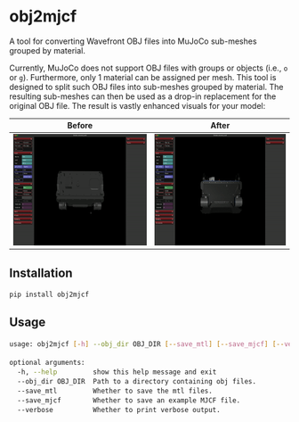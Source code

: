 # obj2mjcf

A tool for converting Wavefront OBJ files into MuJoCo sub-meshes grouped by material.

Currently, MuJoCo does not support OBJ files with groups or objects (i.e., `o` or `g`). Furthermore, only 1 material can be assigned per mesh. This tool is designed to split such OBJ files into sub-meshes grouped by material. The resulting sub-meshes can then be used as a drop-in replacement for the original OBJ file. The result is vastly enhanced visuals for your model:

| Before | After |
|--------|-------|
|<img src="assets/before.gif" height="200"/>|<img src="assets/after.gif" height="200"/>|

## Installation

```bash
pip install obj2mjcf
```

## Usage

```bash
usage: obj2mjcf [-h] --obj_dir OBJ_DIR [--save_mtl] [--save_mjcf] [--verbose]

optional arguments:
  -h, --help         show this help message and exit
  --obj_dir OBJ_DIR  Path to a directory containing obj files.
  --save_mtl         Whether to save the mtl files.
  --save_mjcf        Whether to save an example MJCF file.
  --verbose          Whether to print verbose output.
```

